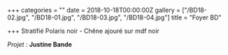 +++
categories = ""
date = 2018-10-18T00:00:00Z
gallery = ["/BD18-02.jpg", "/BD18-01.jpg", "/BD18-03.jpg", "/BD18-04.jpg"]
title = "Foyer BD"

+++
Stratifié Polaris noir - Chêne ajouré sur mdf noir

_Projet :_ **Justine Bande**